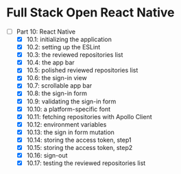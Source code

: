 # Full Stack Open React Native

- [ ] Part 10: React Native
  - [x] 10.1: initializing the application
  - [x] 10.2: setting up the ESLint
  - [x] 10.3: the reviewed repositories list
  - [x] 10.4: the app bar
  - [x] 10.5: polished reviewed repositories list
  - [x] 10.6: the sign-in view
  - [x] 10.7: scrollable app bar
  - [x] 10.8: the sign-in form
  - [x] 10.9: validating the sign-in form
  - [x] 10.10: a platform-specific font
  - [x] 10.11: fetching repositories with Apollo Client
  - [x] 10.12: environment variables
  - [x] 10.13: the sign in form mutation
  - [x] 10.14: storing the access token, step1
  - [x] 10.15: storing the access token, step2
  - [x] 10.16: sign-out
  - [x] 10.17: testing the reviewed repositories list
